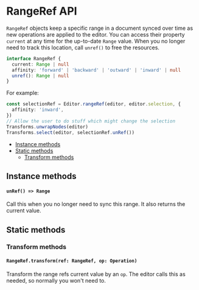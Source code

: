 # RangeRef API

`RangeRef` objects keep a specific range in a document synced over time as new operations are applied to the editor. You can access their property `current` at any time for the up-to-date `Range` value.
When you no longer need to track this location, call `unref()` to free the resources.

```typescript
interface RangeRef {
  current: Range | null
  affinity: 'forward' | 'backward' | 'outward' | 'inward' | null
  unref(): Range | null
}
```

For example:

```typescript
const selectionRef = Editor.rangeRef(editor, editor.selection, {
  affinity: 'inward',
})
// Allow the user to do stuff which might change the selection
Transforms.unwrapNodes(editor)
Transforms.select(editor, selectionRef.unRef())
```

- [Instance methods](range-ref.md#instance-methods)
- [Static methods](range-ref.md#static-methods)
  - [Transform methods](range-ref.md#transform-methods)

## Instance methods

#### `unRef() => Range`

Call this when you no longer need to sync this range.
It also returns the current value.

## Static methods

### Transform methods

#### `RangeRef.transform(ref: RangeRef, op: Operation)`

Transform the range refs current value by an `op`.
The editor calls this as needed, so normally you won't need to.
